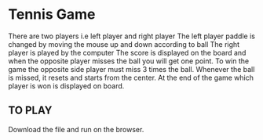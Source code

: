 # Tennis Game
There are two players i.e left player and right player 
The left player paddle is changed by moving the mouse up and down according to ball
The right player is played by the computer 
The score is displayed on the board and when the opposite player misses the ball you will get one point.
To win the game the opposite side player must miss 3 times the ball.
Whenever the ball is missed, it resets and starts from the center.
At the end of the game which player is won is displayed on board.

## TO PLAY
Download the file and run on the browser.
